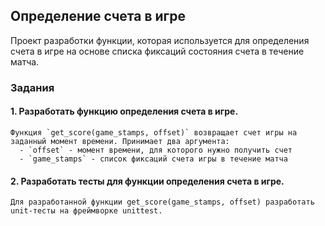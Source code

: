 ## Определение счета в игре

Проект разработки функции, которая используется для определения счета в игре на основе списка фиксаций состояния счета в течение матча.


### Задания
#### 1. Разработать функцию определения счета в игре.

    Функция `get_score(game_stamps, offset)` возвращает счет игры на заданный момент времени. Принимает два аргумента:
      - `offset` - момент времени, для которого нужно получить счет
      - `game_stamps` - список фиксаций счета игры в течение матча


#### 2. Разработать тесты для функции определения счета в игре.  

    Для разработанной функции get_score(game_stamps, offset) разработать unit-тесты на фреймворке unittest.






